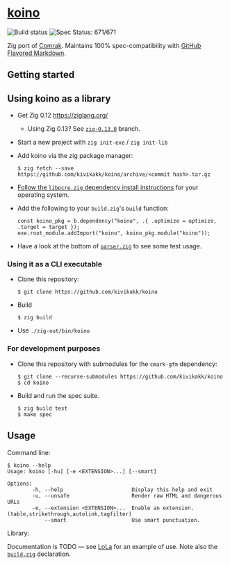 # [koino](https://github.com/kivikakk/koino)

![Build status](https://github.com/kivikakk/koino/workflows/Zig/badge.svg)
![Spec Status: 671/671](https://img.shields.io/badge/specs-671%2F671-brightgreen.svg)

Zig port of [Comrak](https://github.com/kivikakk/comrak).  Maintains 100% spec-compatibility with [GitHub Flavored Markdown](https://github.github.com/gfm/).


## Getting started

## Using koino as a library

* Get Zig 0.12 https://ziglang.org/
  * Using Zig 0.13? See [`zig-0.13.0`](https://github.com/kivikakk/koino/tree/zig-0.13.0) branch.
* Start a new project with `zig init-exe` / `zig init-lib`
* Add koino via the zig package manager:
  ```console
  $ zig fetch --save https://github.com/kivikakk/koino/archive/<commit hash>.tar.gz
  ```
 
* [Follow the `libpcre.zig` dependency install instructions](https://github.com/kivikakk/libpcre.zig/blob/main/README.md) for your operating system.
* Add the following to your `build.zig`'s `build` function:
  ```zig
  const koino_pkg = b.dependency("koino", .{ .optimize = optimize, .target = target });
  exe.root_module.addImport("koino", koino_pkg.module("koino"));
  ```

* Have a look at the bottom of [`parser.zig`](https://github.com/kivikakk/koino/blob/main/src/parser.zig) to see some test usage.

### Using it as a CLI executable

* Clone this repository:
  ```console
  $ git clone https://github.com/kivikakk/koino
  ```
* Build
  ```console
  $ zig build
  ```
* Use `./zig-out/bin/koino`

### For development purposes

* Clone this repository with submodules for the `cmark-gfm` dependency:
  ```console
  $ git clone --recurse-submodules https://github.com/kivikakk/koino
  $ cd koino
  ```

* Build and run the spec suite.

  ```console
  $ zig build test
  $ make spec
  ```


## Usage

Command line:

```console
$ koino --help
Usage: koino [-hu] [-e <EXTENSION>...] [--smart]

Options:
        -h, --help                      Display this help and exit
        -u, --unsafe                    Render raw HTML and dangerous URLs
        -e, --extension <EXTENSION>...  Enable an extension. (table,strikethrough,autolink,tagfilter)
            --smart                     Use smart punctuation.
```

Library:

Documentation is TODO — see [LoLa](https://github.com/MasterQ32/LoLa/blob/d02b0e6774fedbe07276d8af51e1a305cc58fb34/src/tools/render-md-page.zig#L157) for an example of use. Note also the [`build.zig`](https://github.com/MasterQ32/LoLa/blob/d02b0e6774fedbe07276d8af51e1a305cc58fb34/build.zig#L41-L50) declaration.

